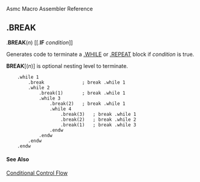 Asmc Macro Assembler Reference

## .BREAK

.**BREAK**(_n_) [[.**IF** _condition_]]

Generates code to terminate a [.WHILE](dot-while.md) or [.REPEAT](dot-repeat.md) block if _condition_ is true.

**BREAK**[(_n_)] is optional nesting level to terminate.

```
    .while 1
        .break              ; break .while 1
        .while 2
            .break(1)       ; break .while 1
            .while 3
                .break(2)   ; break .while 1
                .while 4
                    .break(3)   ; break .while 1
                    .break(2)   ; break .while 2
                    .break(1)   ; break .while 3
                .endw
            .endw
        .endw
    .endw
```

#### See Also

[Conditional Control Flow](conditional-control-flow.md)

